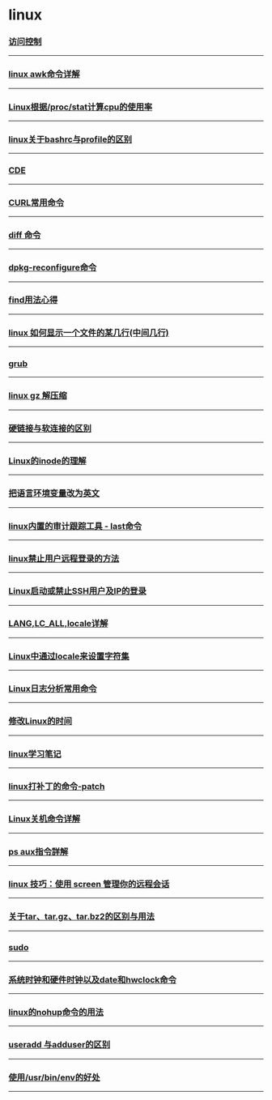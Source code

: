linux
=====

### [访问控制](access-control)

---

### [linux awk命令详解](awk)

---

### [Linux根据/proc/stat计算cpu的使用率 ](based-on-the-linuxprocstat-cpu-usage)

---

### [linux关于bashrc与profile的区别](bashrc-profile-diff)

---

### [CDE](cde)

---

### [CURL常用命令](curl)

---

### [diff 命令](diff)

---

### [dpkg-reconfigure命令](dpkg-reconfigure)

---

### [find用法心得](find)

---

### [linux 如何显示一个文件的某几行(中间几行)](get-appointed-line-from-a-file)

---

### [grub](grub)

---

### [linux gz 解压缩](gzip)

---

### [硬链接与软连接的区别](hard-link-and-soft-link)

---

### [Linux的inode的理解](inode)

---

### [把语言环境变量改为英文](lang)

---

### [linux内置的审计跟踪工具 - last命令](last)

---

### [linux禁止用户远程登录的方法](linux-deny-ssh-login)

---

### [Linux启动或禁止SSH用户及IP的登录](linux-ssh-user-ip-login)

---

### [LANG,LC_ALL,locale详解](locale-detail)

---

### [Linux中通过locale来设置字符集](locale)

---

### [Linux日志分析常用命令](log-analysis-commands)

---

### [修改Linux的时间](modify-the-linux)

---

### [linux学习笔记](note)

---

### [linux打补丁的命令-patch](patch)

---

### [Linux关机命令详解](poweroff)

---

### [ps aux指令詳解](ps-aux)

---

### [linux 技巧：使用 screen 管理你的远程会话](screen)

---

### [关于tar、tar.gz、tar.bz2的区别与用法](something-about-tar-targz-tarbz2)

---

### [sudo](sudo)

---

### [系统时钟和硬件时钟以及date和hwclock命令](the-system-clock-and-hardware-clock-as-well-as-the-date-and-hwclock-command)

---

### [linux的nohup命令的用法](the-use-of-the-linux-nohup-command)

---

### [useradd 与adduser的区别](useradd-and-adduser)

---

### [使用/usr/bin/env的好处](usr-bin-env-advantage)

---
